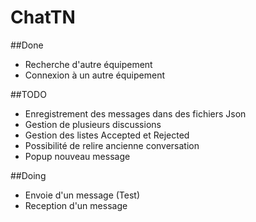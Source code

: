 # ChatTN

##Done
* Recherche d'autre équipement
* Connexion à un autre équipement

##TODO
* Enregistrement des messages dans des fichiers Json
* Gestion de plusieurs discussions
* Gestion des listes Accepted et Rejected
* Possibilité de relire ancienne conversation
* Popup nouveau message

##Doing
* Envoie d'un message (Test)
* Reception d'un message
